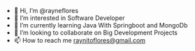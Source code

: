 - 👋 Hi, I’m @rayneflores
- 👀 I’m interested in Software Developer
- 🌱 I’m currently learning Java With Springboot and MongoDb
- 💞️ I’m looking to collaborate on Big Development Projects
- 📫 How to reach me raynitoflores@gmail.com

<!---
rayneflores/rayneflores is a ✨ special ✨ repository because its `README.md` (this file) appears on your GitHub profile.
You can click the Preview link to take a look at your changes.
--->
